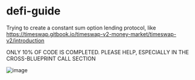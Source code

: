 # defi-guide
Trying to create a constant sum option lending protocol, like https://timeswap.gitbook.io/timeswap-v2-money-market/timeswap-v2/introduction

ONLY 10% OF CODE IS COMPLETED. PLEASE HELP, ESPECIALLY IN THE CROSS-BLUEPRINT CALL SECTION

![image](https://user-images.githubusercontent.com/74142267/224896754-cd249f62-6b37-4eae-b13c-968a5b97d8a4.png)

